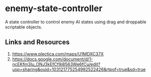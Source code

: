 # enemy-state-controller
A state controller to control enemy AI states using drag and droppable scriptable objects.



## Links and Resources
1. https://www.plectica.com/maps/U1MDXC37X
2. https://docs.google.com/document/d/1-ncEKfm3Iu_ONJ3kEfCf9i8563We6fCu/edit?usp=sharing&ouid=103121775254992522426&rtpof=true&sd=true
